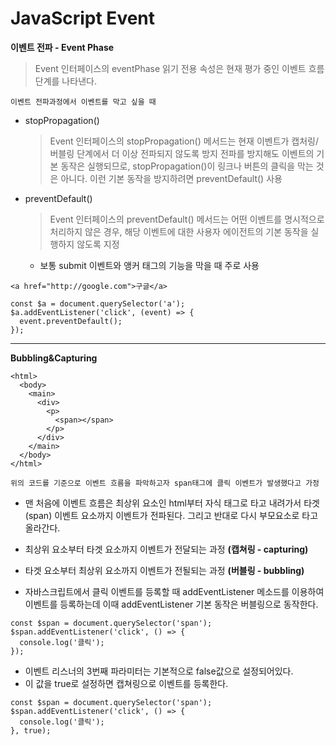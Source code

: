 # JavaScript Event

**이벤트 전파 - Event Phase**

> Event 인터페이스의 eventPhase 읽기 전용 속성은 현재 평가 중인 이벤트 흐름 단계를 나타낸다.

`이벤트 전파과정에서 이벤트를 막고 싶을 때`

- stopPropagation()

  > Event 인터페이스의 stopPropagation() 메서드는 현재 이벤트가 캡처링/버블링 단계에서 더 이상 전파되지 않도록 방지
  > 전파를 방지해도 이벤트의 기본 동작은 실행되므로, stopPropagation()이 링크나 버튼의 클릭을 막는 것은 아니다. 이런 기본 동작을 방지하려면 preventDefault() 사용

- preventDefault()
  > Event 인터페이스의 preventDefault() 메서드는 어떤 이벤트를 명시적으로 처리하지 않은 경우, 해당 이벤트에 대한 사용자 에이전트의 기본 동작을 실행하지 않도록 지정
  - 보통 submit 이벤트와 앵커 태그의 기능을 막을 때 주로 사용

```
<a href="http://google.com">구글</a>

const $a = document.querySelector('a');
$a.addEventListener('click', (event) => {
  event.preventDefault();
});
```

<hr />

**Bubbling&Capturing**

```
<html>
  <body>
    <main>
      <div>
        <p>
          <span></span>
        </p>
      </div>
    </main>
  </body>
</html>
```

`위의 코드를 기준으로 이벤트 흐름을 파악하고자 span태그에 클릭 이벤트가 발생했다고 가정`

- 맨 처음에 이벤트 흐름은 최상위 요소인 html부터 자식 태그로 타고 내려가서
  타겟(span) 이벤트 요소까지 이벤트가 전파된다. 그리고 반대로 다시 부모요소로 타고 올라간다.

- 최상위 요소부터 타겟 요소까지 이벤트가 전달되는 과정 **(캡쳐링 - capturing)**

- 타겟 요소부터 최상위 요소까지 이벤트가 전될되는 과정 **(버블링 - bubbling)**

- 자바스크립트에서 클릭 이벤트를 등록할 때 addEventListener 메소드를 이용하여 이벤트를
  등록하는데 이때 addEventListener 기본 동작은 버블링으로 동작한다.

```
const $span = document.querySelector('span');
$span.addEventListener('click', () => {
  console.log('클릭');
});
```

- 이벤트 리스너의 3번째 파라미터는 기본적으로 false값으로 설정되어있다.
- 이 값을 true로 설정하면 캡쳐링으로 이벤트를 등록한다.

```
const $span = document.querySelector('span');
$span.addEventListener('click', () => {
  console.log('클릭');
}, true);
```
